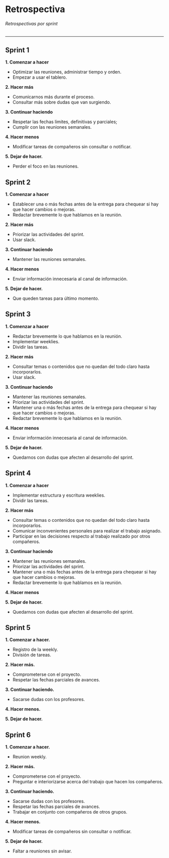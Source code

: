 # Retrospectiva

###### Retrospectivas por sprint
------------
## Sprint 1

**1.  Comenzar a hacer**
- Optimizar las reuniones, administrar tiempo y orden.
- Empezar a usar el tablero.

**2. Hacer más**
- Comunicarnos más durante el proceso.
- Consultar más sobre dudas que van surgiendo.

**3. Continuar haciendo**
- Respetar las fechas limites, definitivas y parciales;
- Cumplir con las reuniones semanales.

**4. Hacer menos**
- Modificar tareas de compañeros sin consultar o notificar.

**5. Dejar de hacer.**
- Perder el foco en las reuniones.

## Sprint 2

**1. Comenzar a hacer**
- Establecer una o más fechas antes de la entrega para chequear si hay que hacer cambios o mejoras.
- Redactar brevemente lo que hablamos en la reunión.

**2. Hacer más**
- Priorizar las actividades del sprint.
- Usar slack.

**3. Continuar haciendo**
- Mantener las reuniones semanales.

**4. Hacer menos**
- Enviar información innecesaria al canal de información.

**5. Dejar de hacer.**
- Que queden tareas para último momento.

 ## Sprint 3

**1. Comenzar a hacer**
- Redactar brevemente lo que hablamos en la reunión.
- Implementar weeklies.  
- Dividir las tareas. 

**2. Hacer más**
- Consultar temas o contenidos que no quedan del todo claro hasta incorporarlos. 
- Usar slack.

**3. Continuar haciendo**
- Mantener las reuniones semanales.
- Priorizar las actividades del sprint. 
- Mantener una o más fechas antes de la entrega para chequear si hay que hacer cambios o mejoras.
- Redactar brevemente lo que hablamos en la reunión.

**4. Hacer menos**
- Enviar información innecesaria al canal de información.

**5. Dejar de hacer.**
- Quedarnos con dudas que afecten al desarrollo del sprint. 

## Sprint 4

**1. Comenzar a hacer**
- Implementar estructura y escritura weeklies. 
- Dividir las tareas.
 
**2. Hacer más**
- Consultar temas o contenidos que no quedan del todo claro hasta incorporarlos.
- Comunicar inconvenientes personales para realizar el trabajo asignado.
- Participar en las decisiones respecto al trabajo realizado por otros compañeros. 
 
**3. Continuar haciendo**
- Mantener las reuniones semanales.
- Priorizar las actividades del sprint.
- Mantener una o más fechas antes de la entrega para chequear si hay que hacer cambios o mejoras.
- Redactar brevemente lo que hablamos en la reunión.
 
**4. Hacer menos**
 
 
**5. Dejar de hacer.**
- Quedarnos con dudas que afecten al desarrollo del sprint.

## Sprint 5
**1. Comenzar a hacer.**
- Registro de la weekly.
- División de tareas. 

**2. Hacer más.**
- Comprometerse con el proyecto. 
- Respetar las fechas parciales de avances. 

**3. Continuar haciendo.**
- Sacarse dudas con los profesores.
 
**4. Hacer menos.**


**5. Dejar de hacer.**

## Sprint 6
**1. Comenzar a hacer.**
- Reunion weekly. 

**2. Hacer más.**
- Comprometerse con el proyecto. 
- Preguntar e interiorizarse acerca del trabajo que hacen los compañeros. 

**3. Continuar haciendo.**
- Sacarse dudas con los profesores.
- Respetar las fechas parciales de avances.
- Trabajar en conjunto con compañeros de otros grupos.

**4. Hacer menos.**
- Modificar tareas de compañeros sin consultar o notificar.

**5. Dejar de hacer.**
- Faltar a reuniones sin avisar. 



